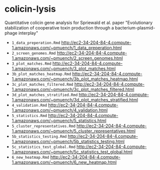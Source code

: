# colicin-lysis
Quantitative colicin gene analysis for Spriewald et al. paper "Evolutionary stabilization of cooperative toxin production through a bacterium-plasmid-phage interplay"

- `1_data_preperation.Rmd` http://ec2-34-204-84-4.compute-1.amazonaws.com/~pmuench/1_data_preperation.html
- `2_screen_genomes.Rmd` http://ec2-34-204-84-4.compute-1.amazonaws.com/~pmuench/2_screen_genomes.html
- `3_plot_matches.Rmd` http://ec2-34-204-84-4.compute-1.amazonaws.com/~pmuench/3_plot_matches.html
- `3b_plot_matches_heatmap.Rmd` http://ec2-34-204-84-4.compute-1.amazonaws.com/~pmuench/3b_plot_matches_heatmap.html
- `3c_plot_matches_filtered.Rmd`  http://ec2-34-204-84-4.compute-1.amazonaws.com/~pmuench/3c_plot_matches_filtered.html
- `3d_plot_matches_stratified.Rmd` http://ec2-34-204-84-4.compute-1.amazonaws.com/~pmuench/3d_plot_matches_stratified.html
- `4_validation.Rmd` http://ec2-34-204-84-4.compute-1.amazonaws.com/~pmuench/4_validation.html
- `5_statistics.Rmd` http://ec2-34-204-84-4.compute-1.amazonaws.com/~pmuench/5_statistics.html
- `5_cluster_representatives.Rmd` http://ec2-34-204-84-4.compute-1.amazonaws.com/~pmuench/5_cluster_representatives.html
- `5b_statistics_testing.Rmd` http://ec2-34-204-84-4.compute-1.amazonaws.com/~pmuench/5b_statistics_testing.html
- `5c_statistics_test_global.Rmd` http://ec2-34-204-84-4.compute-1.amazonaws.com/~pmuench/5c_statistics_test_global.html
- `6_new_heatmap.Rmd` http://ec2-34-204-84-4.compute-1.amazonaws.com/~pmuench/6_new_heatmap.html
